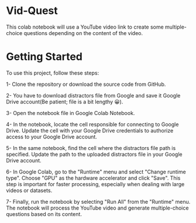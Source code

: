 # Vid-Quest
This colab notebook will use a YouTube video link to create some multiple-choice questions depending on the content of the video.
# Getting Started
To use this project, follow these steps:

1- Clone the repository or download the source code from GitHub.

2- You have to download distractors file from Google and save it Google Drive account(Be patient; file is a bit lengthy 😀).

3- Open the notebook file in Google Colab Notebook.

4- In the notebook, locate the cell responsible for connecting to Google Drive. Update the cell with your Google Drive credentials to authorize access to your Google Drive account.

5- In the same notebook, find the cell where the distractors file path is specified. Update the path to the uploaded distractors file in your Google Drive account.


6- In Google Colab, go to the "Runtime" menu and select "Change runtime type". Choose "GPU" as the hardware accelerator and click "Save". This step is important for faster processing, especially when dealing with large videos or datasets.

7- Finally, run the notebook by selecting "Run All" from the "Runtime" menu. The notebook will process the YouTube video and generate multiple-choice questions based on its content.
